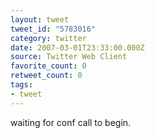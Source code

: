 ```yaml
---
layout: tweet
tweet_id: "5783016"
category: twitter
date: 2007-03-01T23:33:00.000Z
source: Twitter Web Client
favorite_count: 0
retweet_count: 0
tags:
- tweet
---
```


waiting for conf call to begin.
